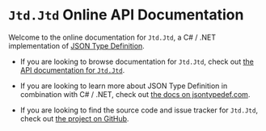 # `Jtd.Jtd` Online API Documentation

Welcome to the online documentation for `Jtd.Jtd`, a C# / .NET implementation of
[JSON Type Definition](https://jsontypedef.com).

* If you are looking to browse documentation for `Jtd.Jtd`, check out [the API
  documentation for `Jtd.Jtd`](./api/Jtd.Jtd.html).

* If you are looking to learn more about JSON Type Definition in combination
  with C# / .NET, check out [the docs on
  jsontypedef.com](https://jsontypedef.com/docs/csharp/validation).

* If you are looking to find the source code and issue tracker for `Jtd.Jtd`,
  check out [the project on
  GitHub](https://github.com/jsontypedef/jsontypedef-csharp).
